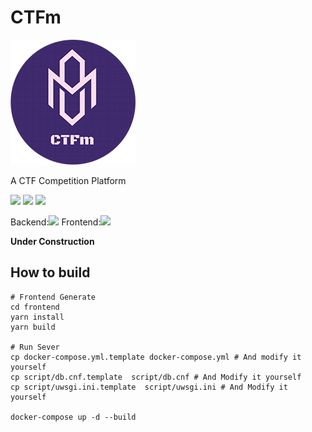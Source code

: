 # CTFm

![](/docs/assets/logo.png)

A CTF Competition Platform 

![](https://img.shields.io/badge/vuetify-2.2.11-lightgrey)
![](https://img.shields.io/github/license/ekixu/ctfm)
![](https://img.shields.io/pypi/djversions/djangorestframework)

Backend:![](https://img.shields.io/github/last-commit/EkiXu/CTFm_Backend)
Frontend:![](https://img.shields.io/github/last-commit/EkiXu/CTFm_Frontend)

**Under Construction**

## How to build

```
# Frontend Generate
cd frontend
yarn install
yarn build

# Run Sever
cp docker-compose.yml.template docker-compose.yml # And modify it yourself
cp script/db.cnf.template  script/db.cnf # And Modify it yourself
cp script/uwsgi.ini.template  script/uwsgi.ini # And Modify it yourself

docker-compose up -d --build
```
